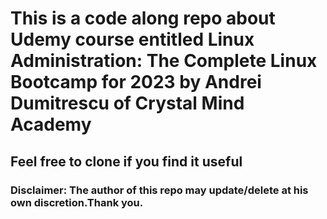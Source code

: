 # This is a code along repo about Udemy course entitled Linux Administration: The Complete Linux Bootcamp for 2023 by Andrei Dumitrescu of Crystal Mind Academy

## Feel free to clone if you find it useful
### Disclaimer: The author of this repo may update/delete at his own discretion.Thank you.
